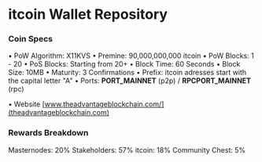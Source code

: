 itcoin Wallet Repository
=====================================

### Coin Specs

• PoW Algorithm: X11KVS
• Premine: 90,000,000,000 itcoin
• PoW Blocks: 1 - 20
• PoS Blocks: Starting from 20+
• Block Time: 60 Seconds
• Block Size: 10MB
• Maturity: 3 Confirmations
• Prefix: itcoin adresses start with the capital letter "A"
• Ports: __PORT_MAINNET__ (p2p) / __RPCPORT_MAINNET__ (rpc)

• Website [www.theadvantageblockchain.com/](theadvantageblockchain.com)

### Rewards Breakdown
Masternodes: 20%
Stakeholders: 57%
itcoin: 18%
Community Chest: 5%
